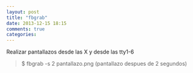 ```yaml
---
layout: post
title: "fbgrab"
date: 2013-12-15 18:15
comments: true
categories: 
---
```

Realizar pantallazos desde las X y desde las tty1-6

>$ fbgrab -s 2 pantallazo.png   (pantallazo despues de 2 segundos)

